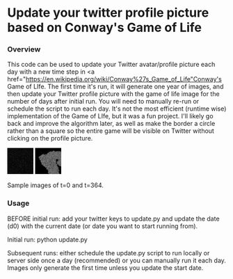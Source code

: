 # Update your twitter profile picture based on Conway's Game of Life

### Overview

This code can be used to update your Twitter avatar/profile picture each day with a new time step in <a href="https://en.wikipedia.org/wiki/Conway%27s_Game_of_Life"Conway's Game of LIfe</a>. The first time it's run, it will generate one year of images, and then update your Twitter profile picture with the game of life image for the number of days after initial run. You will need to manually re-run or schedule the script to run each day. It's not the most efficient (runtime wise) implementation of the Game of LIfe, but it was a fun project. I'll likely go back and improve the algorithm later, as well as make the border a circle rather than a square so the entire game will be visible on Twitter without clicking on the profile picture.

<img style="width: 60px;" src="images/game_0.png" />
<img style="width: 60px;" src="images/game_364.png" />

Sample images of t=0 and t=364.

### Usage

BEFORE initial run: add your twitter keys to update.py and update the date (d0) with the current date (or date you want to start running from).

Initial run: python update.py

Subsequent runs: either schedule the update.py script to run locally or server side once a day (recommended) or you can manually run it each day. Images only generate the first time unless you update the start date.



